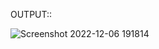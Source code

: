 OUTPUT::


![Screenshot 2022-12-06 191814](https://user-images.githubusercontent.com/117905345/205987901-866fe0f5-ac9e-4a6e-aa99-a2ea3a5e2fa1.png)
